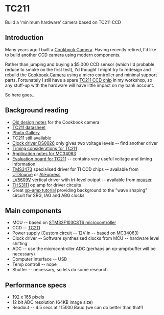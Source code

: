 # TC211
Build a  'minimum hardware' camera based on TC211 CCD

## Introduction
Many years ago I built a [Cookbook Camera](http://www.wvi.com/~rberry/cookbook/cb245faq.htm). Having recently retired, I'd like to build another 
CCD camera using modern components.

Rather than jumping and buying a $5,000 CCD sensor (which I'd probable reduce to smoke on the first test), I'd thought I might try to redesign and 
rebuild the [Cookbook Camera](http://www.wvi.com/~rberry/cookbook/cb245faq.htm) using a micro controller and minimal support parts. Fortunately I still have
a spare [TC211 CCD chip](http://rogercortesi.com/portf/uec/downloads/TC211.pdf) in my workshop, so any stuff-up with the hardware will have little
impact on my bank account.

So here goes...

## Background reading

* [Old design notes](./cookbook_design_notes.pdf) for the Cookbook camera
* [TC211 datasheet](http://rogercortesi.com/portf/uec/downloads/TC211.pdf)
* [Photo Gallery](http://www.wvi.com/~rberry/cookbook/gallery2.htm)
* [TC211 still available](https://aliexpress.ru/item/32930364946.html?af=332184&utm_campaign=332184&aff_platform=portals-tool&utm_medium=cpa&afref=https%3A%2F%2Fimall.com%2F&dp=24b822c447953cdafdb1cfe956c993f0&cv=47843&pvid=06878be9-16a9-4b8f-8450-88b395658c71&mall_affr=pr3&sk=_ePNSNV&aff_trace_key=fb529ac63e5c45959720d5c6a7a131b9-1603417079698-08161-_ePNSNV&rmsg=do_not_replacement&scm=1007.23534.124736.0&terminal_id=183a578cf06c48158b226d4be8bfc7b4&utm_source=admitad&utm_content=47843)
* [Clock driver DS0026](https://www.jameco.com/Jameco/Products/ProdDS/16301.pdf) only gives two voltage levels -- find another driver
* [Timing considerations for TC211](https://www.ti.com/lit/an/soca011/soca011.pdf?ts=1603413648448)
* [Application notes for MC34063](https://www.ti.com/lit/an/slva252b/slva252b.pdf?ts=1603150979912)
* [Evaluation board for TC211](https://www.ti.com/lit/ug/socu005/socu005.pdf?ts=1603521955801&ref_url=https%253A%252F%252Fwww.ti.com%252Fsitesearch%252Fdocs%252Funiversalsearch.tsp%253FsearchTerm%253Dccd%2Bvertical%2Bdriver) -- contains very useful voltage and timing information
* [TMS3473](https://pdf1.alldatasheet.com/datasheet-pdf/view/29064/TI/TMS3473.html) specialised driver for TI CCD chips -- available from
[UTSource](https://www.utsource.net/itm/p/1753027.html) or
[AliExpress](https://www.aliexpress.com/item/4001122868517.html?spm)
* [LV5609V](https://www.onsemi.com/pub/Collateral/ENA0693-D.PDF) vertical driver with tri-level output -- available from
[mouser](https://au.mouser.com/Search/Refine?Keyword=LV5609V)
* [THS3111](https://www.digikey.com/en/products/detail/texas-instruments/THS3111ID/598105) op amp for driver circuits
* Great [op-amp tutorial](https://www.electronics-tutorials.ws/opamp/opamp_1.html) providing background to the "wave shaping" circuit for SRG, IAG and ABG clocks

## Main components

* MCU -- based on [STM32F103C8T6 microcontroller](https://www.st.com/resource/en/datasheet/stm32f103c8.pdf)
* CCD -- [TC211](http://rogercortesi.com/portf/uec/downloads/TC211.pdf)
* Power supply (Custom circuit -- 12V in -- based on [MC34063](https://www.onsemi.com/pub/Collateral/MC34063A-D.PDF))
* Clock driver -- Software synthesised clocks from MCU -- hardware level shifting
* ADC -- use the microcontroller ADC (perhaps an op-amp/buffer will be necessary)
* Computer interface -- USB
* Temp controll -- nope
* Shutter -- necessary, so lets do some research

## Performance specs

* 192 x 165 pixels
* 12 bit ADC resolution (64KB image size)
* Readout -- 4.5 secs at 115000 Baud (we can do better than that!)

